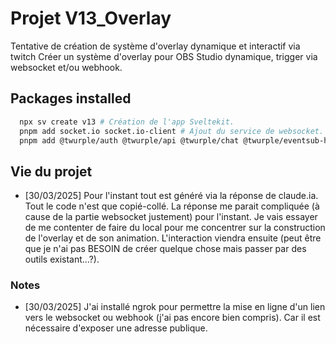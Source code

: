 # Projet V13_Overlay

Tentative de création de système d'overlay dynamique et interactif via twitch
Créer un système d'overlay pour OBS Studio dynamique, trigger via websocket et/ou webhook.

## Packages installed

```bash
  npx sv create v13 # Création de l'app Sveltekit.
  pnpm add socket.io socket.io-client # Ajout du service de websocket.
  pnpm add @twurple/auth @twurple/api @twurple/chat @twurple/eventsub-http # Ajout d'une lib externe "twurple" (https://github.com/twurple/twurple) pour utiliser les APIs Twitch.
```

## Vie du projet

- [30/03/2025] Pour l'instant tout est généré via la réponse de claude.ia. Tout le code n'est que copié-collé. La réponse me parait compliquée (à cause de la partie websocket justement) pour l'instant. Je vais essayer de me contenter de faire du local pour me concentrer sur la construction de l'overlay et de son animation. L'interaction viendra ensuite (peut être que je n'ai pas BESOIN de créer quelque chose mais passer par des outils existant...?).

### Notes

- [30/03/2025] J'ai installé ngrok pour permettre la mise en ligne d'un lien vers le websocket ou webhook (j'ai pas encore bien compris). Car il est nécessaire d'exposer une adresse publique.
